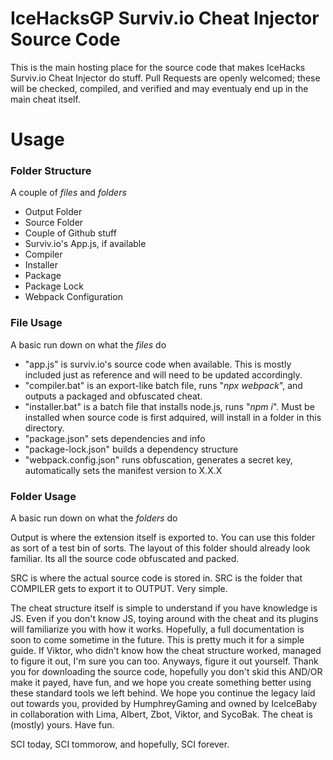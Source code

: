 # IceHacksGP Surviv.io Cheat Injector Source Code
This is the main hosting place for the source code that makes IceHacks Surviv.io Cheat Injector do stuff. Pull Requests are openly welcomed; these will be checked, compiled, and verified and may eventualy end up in the main cheat itself.

# Usage
### Folder Structure
A couple of *files* and *folders*

- Output Folder
- Source Folder
- Couple of Github stuff
- Surviv.io's App.js, if available
- Compiler
- Installer
- Package
- Package Lock
- Webpack Configuration

### File Usage
A basic run down on what the *files* do

- "app.js" is surviv.io's source code when available. This is mostly included just as reference and will need to be updated accordingly.
- "compiler.bat" is an export-like batch file, runs "*npx webpack*", and outputs a packaged and obfuscated cheat.
- "installer.bat" is a batch file that installs node.js, runs "*npm i*". Must be installed when source code is first adquired, will install in a folder in this directory. 
- "package.json" sets dependencies and info
- "package-lock.json" builds a dependency structure
- "webpack.config.json" runs obfuscation, generates a secret key, automatically sets the manifest version to X.X.X

### Folder Usage
A basic run down on what the *folders* do

Output is where the extension itself is exported to. You can use this folder as sort of a test bin of sorts. The layout of this folder should already look familiar. Its all the source code obfuscated and packed.

SRC is where the actual source code is stored in. SRC is the folder that COMPILER gets to export it to OUTPUT. Very simple.

The cheat structure itself is simple to understand if you have knowledge is JS. Even if you don't know JS, toying around with the cheat and its plugins will familiarize you with how it works. Hopefully, a full documentation is soon to come sometime in the future. This is pretty much it for a simple guide. If Viktor, who didn't know how the cheat structure worked, managed to figure it out, I'm sure you can too. Anyways, figure it out yourself. Thank you for downloading the source code, hopefully you don't skid this AND/OR make it payed, have fun, and we hope you create something better using these standard tools we left behind. We hope you continue the legacy laid out towards you, provided by HumphreyGaming and owned by IceIceBaby in collaboration with Lima, Albert, Zbot, Viktor, and SycoBak. The cheat is (mostly) yours. Have fun.

SCI today, SCI tommorow, and hopefully, SCI forever.

